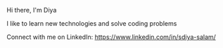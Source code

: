 Hi there, I'm Diya

I like to learn new technologies and solve coding problems


Connect with me on LinkedIn: https://www.linkedin.com/in/sdiya-salam/
